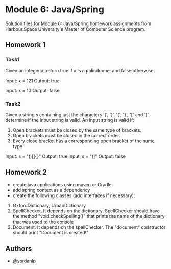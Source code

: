 # Module 6: Java/Spring

Solution files for Module 6: Java/Spring homework assignments from Harbour.Space University's Master of Computer Science program.

## Homework 1

### Task1
Given an integer x, return true if x is a palindrome, and false otherwise.

Input: x = 121
Output: true

Input: x = 10
Output: false

### Task2
Given a string s containing just the characters '(', ')', '{', '}', '[' and ']', determine if the input string
is valid.
An input string is valid if:
1. Open brackets must be closed by the same type of brackets.
2. Open brackets must be closed in the correct order.
3. Every close bracket has a corresponding open bracket of the same type.


Input: s = "()[]{}"
Output: true
Input: s = "(]"
Output: false

## Homework 2

- create java applications using maven or Gradle
- add spring context as a dependency
- create the following classes (add interfaces if necessary): 
1. OxfordDictionary, UrbanDictionary
2. SpellChecker. It depends on the dictionary. SpellChecker should have the method "void checkSpelling()" that prints the name of the dictionary that was used to the console
3. Document. It depends on the spellChecker. The "document" constructor should print "Document is created!"

## Authors

- [@yordanlp](https://www.github.com/yordanlp)

